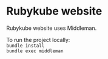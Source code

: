 # Rubykube website #

Rubykube website uses Middleman.  
  
To run the project locally:  
```bundle install```  
```bundle exec middleman```

